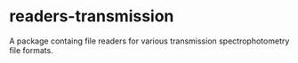 # readers-transmission
A package containg file readers for various transmission spectrophotometry file formats.

